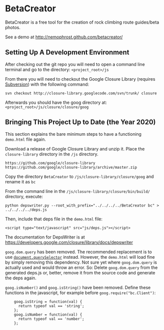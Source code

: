BetaCreator
===========

BetaCreator is a free tool for the creation of rock climbing route guides/beta photos.

See a demo at http://nemophrost.github.com/betacreator/


Setting Up A Development Environment
------------------------------------

After checking out the git repo you will need to open a command line terminal 
and go to the directory: `<project_root>/js`

From there you will need to checkout the Google Closure Library (requires 
[Subversion](http://subversion.apache.org/)) with the following command:

`svn checkout http://closure-library.googlecode.com/svn/trunk/ closure`

Afterwards you should have the goog directory at: `<project_root>/js/closure/closure/goog`

Bringing This Project Up to Date (the Year 2020)
---

This section explains the bare minimum steps to have a functioning `demo.html` file again.

Download a release of Google Closure Library and unzip it. Place the `closure-library` directory in the `/js` directory.
```
https://github.com/google/closure-library
https://github.com/google/closure-library/archive/master.zip
```

Copy the directory `BetaCreator` to `/js/closure-library/closure/goog` and rename it as `bc`

From the command line in the `/js/closure-library/closure/bin/build/` directory, execute:
```
python depswriter.py --root_with_prefix="../../../../BetaCreator bc" > ../../../../deps.js
```

Then, include that deps file in the `demo.html` file:
```
<script type="text/javascript" src="js/deps.js"></script>
```

The documentation for DepsWriter is at https://developers.google.com/closure/library/docs/depswriter

`goog.dom.query` has been removed. The recommended replacement is to use [`document.querySelector`](https://developer.mozilla.org/en-US/docs/Web/API/Document/querySelector) instead. However, the `demo.html` will load fine by simply removing this dependency. Not sure yet where `goog.dom.query` is actually used and would throw an error. So:
Delete `goog.dom.query` from the generated deps.js or, better, remove it from the source code and generate the deps again.

`goog.isNumber()` and `goog.isString()` have been removed. Define these functions in the javascript, for example before `goog.require("bc.Client")`:
```
    goog.isString = function(val) {
      return typeof val == 'string';
    };
    goog.isNumber = function(val) {
      return typeof val == 'number';
    };
```
